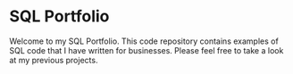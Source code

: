 # SQL Portfolio
Welcome to my SQL Portfolio. This code repository contains examples of SQL code that I have written for businesses. Please feel free to take a look at my previous projects.
